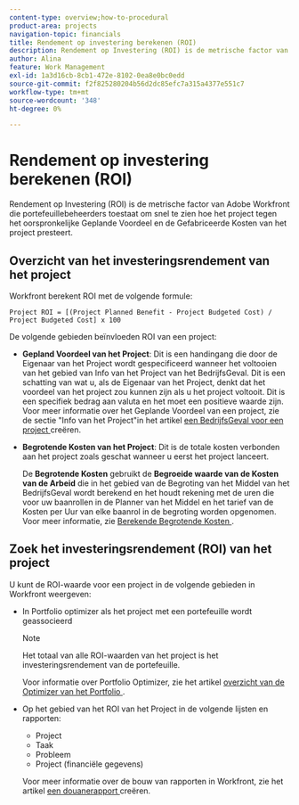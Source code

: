 ```yaml
---
content-type: overview;how-to-procedural
product-area: projects
navigation-topic: financials
title: Rendement op investering berekenen (ROI)
description: Rendement op Investering (ROI) is de metrische factor van Adobe Workfront die portefeuillebeheerders toestaat om snel te zien hoe het project tegen het oorspronkelijke Geplande Voordeel en de Gefabriceerde Kosten van het project presteert.
author: Alina
feature: Work Management
exl-id: 1a3d16cb-8cb1-472e-8102-0ea8e0bc0edd
source-git-commit: f2f825280204b56d2dc85efc7a315a4377e551c7
workflow-type: tm+mt
source-wordcount: '348'
ht-degree: 0%

---
```


# Rendement op investering berekenen (ROI)

Rendement op Investering (ROI) is de metrische factor van Adobe Workfront die portefeuillebeheerders toestaat om snel te zien hoe het project tegen het oorspronkelijke Geplande Voordeel en de Gefabriceerde Kosten van het project presteert.

## Overzicht van het investeringsrendement van het project

Workfront berekent ROI met de volgende formule:

```
Project ROI = [(Project Planned Benefit - Project Budgeted Cost) / Project Budgeted Cost] x 100
```

De volgende gebieden beïnvloeden ROI van een project:

* **Gepland Voordeel van het Project**: Dit is een handingang die door de Eigenaar van het Project wordt gespecificeerd wanneer het voltooien van het gebied van Info van het Project van het BedrijfsGeval. Dit is een schatting van wat u, als de Eigenaar van het Project, denkt dat het voordeel van het project zou kunnen zijn als u het project voltooit. Dit is een specifiek bedrag aan valuta en het moet een positieve waarde zijn.\
  Voor meer informatie over het Geplande Voordeel van een project, zie de sectie &quot;Info van het Project&quot;in het artikel [ een BedrijfsGeval voor een project ](../../../manage-work/projects/define-a-business-case/create-business-case.md) creëren.

* **Begrotende Kosten van het Project**: Dit is de totale kosten verbonden aan het project zoals geschat wanneer u eerst het project lanceert.

  De **Begrotende Kosten** gebruikt de **Begroeide waarde van de Kosten van de Arbeid** die in het gebied van de Begroting van het Middel van het BedrijfsGeval wordt berekend en het houdt rekening met de uren die voor uw baanrollen in de Planner van het Middel en het tarief van de Kosten per Uur van elke baanrol in de begroting worden opgenomen.\
  Voor meer informatie, zie [ Berekende Begrotende Kosten ](../../../manage-work/projects/project-finances/budgeted-cost.md).

## Zoek het investeringsrendement (ROI) van het project

U kunt de ROI-waarde voor een project in de volgende gebieden in Workfront weergeven:

* In Portfolio optimizer als het project met een portefeuille wordt geassocieerd

  >[!NOTE]
  >
  >Het totaal van alle ROI-waarden van het project is het investeringsrendement van de portefeuille.

  Voor informatie over Portfolio Optimizer, zie het artikel [ overzicht van de Optimizer van het Portfolio ](../../../manage-work/portfolios/portfolio-optimizer/portfolio-optimizer-overview.md).

* Op het gebied van het ROI van het Project in de volgende lijsten en rapporten: 

   * Project
   * Taak
   * Probleem
   * Project (financiële gegevens)

  Voor meer informatie over de bouw van rapporten in Workfront, zie het artikel [ een douanerapport ](../../../reports-and-dashboards/reports/creating-and-managing-reports/create-custom-report.md) creëren.
